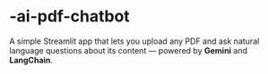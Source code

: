# -ai-pdf-chatbot
A simple Streamlit app that lets you upload any PDF and ask natural language questions about its content — powered by **Gemini** and **LangChain**.
